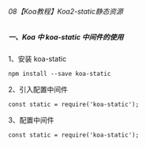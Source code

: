 ###### 08【Koa教程】Koa2-static静态资源

##### 一、Koa 中 koa-static 中间件的使用

1、安装 koa-static
```
npm install --save koa-static
```

2、引入配置中间件
```
const static = require('koa-static');
```

3、配置中间件
```
const static = require('koa-static');
```